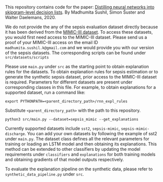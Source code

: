 This repository contains code for the paper: [Distilling neural networks into skipgram-level decision lists](https://arxiv.org/abs/2005.07111). By Madhumita Sushil, Simon Šuster and Walter Daelemans, 2020.

We do not provide the any of the sepsis evaluation dataset directly because it has been derived from the [MIMIC-III dataset](). To access these datasets, you would first need access to the MIMIC-III dataset. Please send us a proof of your MIMIC-III access on the email ID `madhumita.sushil.k@gmail.com`  and we would provide you with our version of the sepsis datasets. The corresponding scripts can be found under `src/datasets/scripts`

Please use `main.py` under `src` as the starting point to obtain explanation rules for the datasets. To obtain explanation rules for sepsis estimation or to generate the synthetic sepsis dataset, prior access to the MIMIC-III dataset is required. Parameters for different datasets are present under corresponding classes in this file.
For example, to obtain explanations for a supported dataset, run a command like:

`export PYTHONPATH=<parent_directory_path>/rnn_expl_rules`

Substitute `<parent_directory_path>` with the path to this repository.

`python3 src/main.py --dataset=sepsis_mimic --get_explanations`

Currently supported datasets include `sst2`, `sepsis-mimic`, `sepsis-mimic-discharge`. You can add your own datasets by following the example of sst2 under `main.py`.
The dataset class defines all the relevant parameters for training or loading an LSTM model and then obtaining its explanations.
This method can be extended to other classifiers by updating the model requirements under `classifiers` and `explanations` for both training models and obtaining gradients of that model outputs respectively.

To evaluate the explanation pipeline on the synthetic data, please refer to `synthetic_data_pipeline.py` under `src`.


